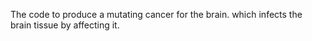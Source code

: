 The code to produce a mutating cancer for the brain.
which infects the brain tissue by affecting it.
